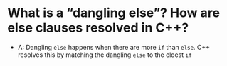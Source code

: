 #  What is a “dangling else”? How are else clauses resolved in C++?

- A:
    Dangling `else` happens when there are more `if` than `else`. C++ resolves this by matching the dangling `else` to the cloest `if`